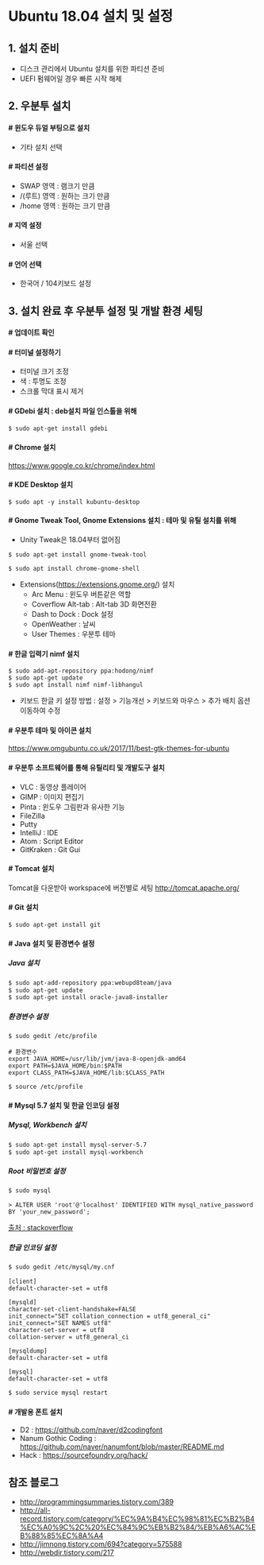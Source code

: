 # Ubuntu 18.04 설치 및 설정

## 1. 설치 준비

- 디스크 관리에서 Ubuntu 설치를 위한 파티션 준비
- UEFI 펌웨어일 경우 빠른 시작 해제

## 2. 우분투 설치

#### # 윈도우 듀얼 부팅으로 설치
- 기타 설치 선택

#### # 파티션 설정
- SWAP 영역 : 램크기 만큼
- /(루트) 영역 : 원하는 크기 만큼
- /home 영역 : 원하는 크기 만큼

#### # 지역 설정
- 서울 선택

#### # 언어 선택
- 한국어 / 104키보드 설정

## 3. 설치 완료 후 우분투 설정 및 개발 환경 세팅

#### # 업데이트 확인

#### # 터미널 설정하기
- 터미널 크기 조정
- 색 : 투명도 조정
- 스크롤 막대 표시 제거

#### # GDebi 설치 : deb설치 파일 인스톨을 위해
```bash
$ sudo apt-get install gdebi
```

#### # Chrome 설치
https://www.google.co.kr/chrome/index.html

#### # KDE Desktop 설치

```
$ sudo apt -y install kubuntu-desktop 
```

#### # Gnome Tweak Tool, Gnome Extensions 설치 : 테마 및 유틸 설치를 위해

- Unity Tweak은 18.04부터 없어짐

```
$ sudo apt-get install gnome-tweak-tool
```

```
$ sudo apt install chrome-gnome-shell
```

- Extensions(https://extensions.gnome.org/) 설치
  - Arc Menu : 윈도우 버튼같은 역할
  - Coverflow Alt-tab : Alt-tab 3D 화면전환
  - Dash to Dock : Dock 설정
  - OpenWeather : 날씨
  - User Themes : 우분투 테마

#### # 한글 입력기 nimf 설치

```
$ sudo add-apt-repository ppa:hodong/nimf
$ sudo apt-get update
$ sudo apt install nimf nimf-libhangul
```

- 키보드 한글 키 설정 방법 : 설정 > 기능개선 > 키보드와 마우스 > 추가 배치 옵션 이동하여 수정

#### # 우분투 테마 및 아이콘 설치

https://www.omgubuntu.co.uk/2017/11/best-gtk-themes-for-ubuntu

#### # 우분투 소프트웨어를 통해 유틸리티 및 개발도구 설치
- VLC : 동영상 플레이어
- GIMP : 이미지 편집기
- Pinta : 윈도우 그림판과 유사한 기능
- FileZilla
- Putty
- IntelliJ : IDE
- Atom : Script Editor
- GitKraken : Git Gui

#### # Tomcat 설치
Tomcat을 다운받아 workspace에 버전별로 세팅
http://tomcat.apache.org/

#### # Git 설치
```
$ sudo apt-get install git
```

#### # Java 설치 및 환경변수 설정

##### Java 설치
```bash
$ sudo apt-add-repository ppa:webupd8team/java
$ sudo apt-get update
$ sudo apt-get install oracle-java8-installer
```

##### 환경변수 설정
```bash
$ sudo gedit /etc/profile
```

```
# 환경변수
export JAVA_HOME=/usr/lib/jvm/java-8-openjdk-amd64
export PATH=$JAVA_HOME/bin:$PATH
export CLASS_PATH=$JAVA_HOME/lib:$CLASS_PATH
```

```
$ source /etc/profile
```

#### # Mysql 5.7 설치 및 한글 인코딩 설정

##### Mysql, Workbench 설치
```bash
$ sudo apt-get install mysql-server-5.7
$ sudo apt-get install mysql-workbench
```

##### Root 비밀번호 설정
```bash
$ sudo mysql
```
```
> ALTER USER 'root'@'localhost' IDENTIFIED WITH mysql_native_password BY 'your_new_password';
```
[출처 : stackoverflow](https://stackoverflow.com/questions/25777943/failed-to-connect-to-mysql-at-127-0-0-13306-with-user-root-access-denied-for-us)

##### 한글 인코딩 설정
```bash
$ sudo gedit /etc/mysql/my.cnf
```

```
[client]
default-character-set = utf8

[mysqld]
character-set-client-handshake=FALSE
init_connect="SET collation_connection = utf8_general_ci"
init_connect="SET NAMES utf8"
character-set-server = utf8
collation-server = utf8_general_ci

[mysqldump]
default-character-set = utf8

[mysql]
default-character-set = utf8
```
```bash
$ sudo service mysql restart
```


#### # 개발용 폰트 설치
- D2 : https://github.com/naver/d2codingfont
- Nanum Gothic Coding : https://github.com/naver/nanumfont/blob/master/README.md
- Hack : https://sourcefoundry.org/hack/


## 참조 블로그
- http://programmingsummaries.tistory.com/389
- http://all-record.tistory.com/category/%EC%9A%B4%EC%98%81%EC%B2%B4%EC%A0%9C%2C%20%EC%84%9C%EB%B2%84/%EB%A6%AC%EB%88%85%EC%8A%A4
- http://jimnong.tistory.com/694?category=575588
- http://webdir.tistory.com/217

